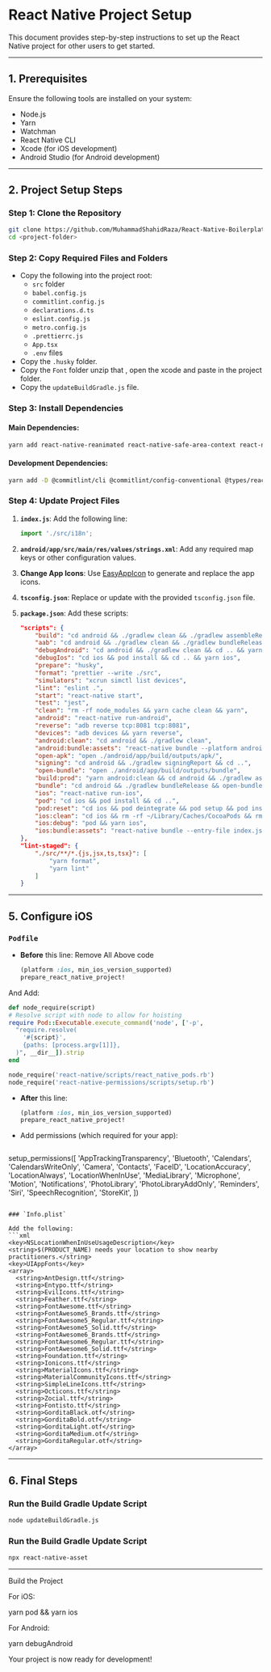 
# React Native Project Setup

This document provides step-by-step instructions to set up the React Native project for other users to get started.

---

## 1. Prerequisites

Ensure the following tools are installed on your system:
- Node.js
- Yarn
- Watchman
- React Native CLI
- Xcode (for iOS development)
- Android Studio (for Android development)

---

## 2. Project Setup Steps

### Step 1: Clone the Repository
```bash
git clone https://github.com/MuhammadShahidRaza/React-Native-Boilerplate.git
cd <project-folder>
```

### Step 2: Copy Required Files and Folders
- Copy the following into the project root:
  - `src` folder
  - `babel.config.js`
  - `commitlint.config.js`
  - `declarations.d.ts`
  - `eslint.config.js`
  - `metro.config.js`
  - `.prettierrc.js`
  - `App.tsx`
  - `.env` files
- Copy the `.husky` folder.
- Copy the `Font` folder unzip that , open the xcode and paste in the project folder.
- Copy the `updateBuildGradle.js` file.

### Step 3: Install Dependencies

#### Main Dependencies:
```bash
yarn add react-native-reanimated react-native-safe-area-context react-native-screens react-native-skeleton-placeholder formik @reduxjs/toolkit i18next react-native-dotenv react-i18next react-native-svg react-native-toast-message react-native-vector-icons react-redux yup react-native-permissions react-native-phone-number-input react-native-image-crop-picker axios @react-navigation/native-stack @react-navigation/native @react-native-async-storage/async-storage @react-native-community/geolocation react-native-linear-gradient @notifee/react-native
```

#### Development Dependencies:
```bash
yarn add -D @commitlint/cli @commitlint/config-conventional @types/react-native-vector-icons @typescript-eslint/eslint-plugin @typescript-eslint/parser babel-plugin-module-resolver eslint-config-prettier eslint-plugin-react eslint-plugin-react-hooks eslint-plugin-react-native globals husky lint-staged metro-react-native-babel-preset react-native-codegen react-native-svg-transformer typescript-eslint
```

### Step 4: Update Project Files

1. **`index.js`**:
   Add the following line:
   ```javascript
   import './src/i18n';
   ```

2. **`android/app/src/main/res/values/strings.xml`**:
   Add any required map keys or other configuration values.

3. **Change App Icons**:
   Use [EasyAppIcon](https://easyappicon.com) to generate and replace the app icons.

4. **`tsconfig.json`**:
   Replace or update with the provided `tsconfig.json` file.

5. **`package.json`**:
   Add these scripts:
   ```json
   "scripts": {
       "build": "cd android && ./gradlew clean && ./gradlew assembleRelease",
       "aab": "cd android && ./gradlew clean && ./gradlew bundleRelease",
       "debugAndroid": "cd android && ./gradlew clean && cd .. && yarn android",
       "debugIos": "cd ios && pod install && cd .. && yarn ios",
       "prepare": "husky",
       "format": "prettier --write ./src",
       "simulators": "xcrun simctl list devices",
       "lint": "eslint .",
       "start": "react-native start",
       "test": "jest",
       "clean": "rm -rf node_modules && yarn cache clean && yarn",
       "android": "react-native run-android",
       "reverse": "adb reverse tcp:8081 tcp:8081",
       "devices": "adb devices && yarn reverse",
       "android:clean": "cd android && ./gradlew clean",
       "android:bundle:assets": "react-native bundle --platform android --dev false --entry-file index.js --bundle-output android/app/src/main/assets/index.android.bundle --assets-dest android/app/src/main/res",
       "open-apk": "open ./android/app/build/outputs/apk/",
       "signing": "cd android && ./gradlew signingReport && cd ..",
       "open-bundle": "open ./android/app/build/outputs/bundle",
       "build:prod": "yarn android:clean && cd android && ./gradlew assembleRelease && yarn open-apk",
       "bundle": "cd android && ./gradlew bundleRelease && open-bundle",
       "ios": "react-native run-ios",
       "pod": "cd ios && pod install && cd ..",
       "pod:reset": "cd ios && pod deintegrate && pod setup && pod install && cd ..",
       "ios:clean": "cd ios && rm -rf ~/Library/Caches/CocoaPods && rm -rf Pods && rm -rf ~/Library/Developer/Xcode/DerivedData/* && yarn pod",
       "ios:debug": "pod && yarn ios",
       "ios:bundle:assets": "react-native bundle --entry-file index.js --platform ios --dev false --bundle-output ios/main.jsbundle --assets-dest ios"
   },
   "lint-staged": {
       "./src/**/*.{js,jsx,ts,tsx}": [
           "yarn format",
           "yarn lint"
       ]
   }
   ```

---

## 5. Configure iOS

### `Podfile`

- **Before** this line:
  Remove All Above code

  ```ruby
  (platform :ios, min_ios_version_supported)
  prepare_react_native_project!
  ```
 And Add:
  ```ruby
 def node_require(script)
  # Resolve script with node to allow for hoisting
  require Pod::Executable.execute_command('node', ['-p',
    "require.resolve(
      '#{script}',
      {paths: [process.argv[1]]},
    )", __dir__]).strip
end

node_require('react-native/scripts/react_native_pods.rb')
node_require('react-native-permissions/scripts/setup.rb')
  ```

- **After** this line:
  ```ruby
  (platform :ios, min_ios_version_supported)
  prepare_react_native_project!
  ```
  
- Add permissions (which required for your app):
  ```ruby
setup_permissions([
    'AppTrackingTransparency',
    'Bluetooth',
    'Calendars',
    'CalendarsWriteOnly',
    'Camera',
    'Contacts',
    'FaceID',
    'LocationAccuracy',
    'LocationAlways',
    'LocationWhenInUse',
    'MediaLibrary',
    'Microphone',
    'Motion',
    'Notifications',
    'PhotoLibrary',
    'PhotoLibraryAddOnly',
    'Reminders',
    'Siri',
    'SpeechRecognition',
    'StoreKit',
])
  ```

### `Info.plist`

Add the following:
```xml
<key>NSLocationWhenInUseUsageDescription</key>
<string>$(PRODUCT_NAME) needs your location to show nearby practitioners.</string>
<key>UIAppFonts</key>
<array>
    <string>AntDesign.ttf</string>
    <string>Entypo.ttf</string>
    <string>EvilIcons.ttf</string>
    <string>Feather.ttf</string>
    <string>FontAwesome.ttf</string>
    <string>FontAwesome5_Brands.ttf</string>
    <string>FontAwesome5_Regular.ttf</string>
    <string>FontAwesome5_Solid.ttf</string>
    <string>FontAwesome6_Brands.ttf</string>
    <string>FontAwesome6_Regular.ttf</string>
    <string>FontAwesome6_Solid.ttf</string>
    <string>Foundation.ttf</string>
    <string>Ionicons.ttf</string>
    <string>MaterialIcons.ttf</string>
    <string>MaterialCommunityIcons.ttf</string>
    <string>SimpleLineIcons.ttf</string>
    <string>Octicons.ttf</string>
    <string>Zocial.ttf</string>
    <string>Fontisto.ttf</string>
    <string>GorditaBlack.otf</string>
    <string>GorditaBold.otf</string>
    <string>GorditaLight.otf</string>
    <string>GorditaMedium.otf</string>
    <string>GorditaRegular.otf</string>
</array>
```

---

## 6. Final Steps

### Run the Build Gradle Update Script
```bash
node updateBuildGradle.js
```


### Run the Build Gradle Update Script
```bash
npx react-native-asset
```

---

Build the Project

For iOS:

yarn pod && yarn ios

For Android:

yarn debugAndroid

Your project is now ready for development!
